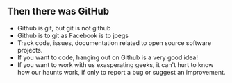 Then there was GitHub
---------------------

- Github is git, but git is not github
- Github is to git as Facebook is to jpegs
- Track code, issues, documentation related to open source software projects.
- If you want to code, hanging out on Github is a very good idea! 
- If you want to work with us exasperating geeks, it can't hurt to know how our haunts work, if only to report a bug or suggest an improvement.

